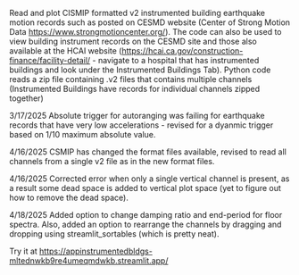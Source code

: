 Read and plot CISMIP formatted v2 instrumented building earthquake motion records such as posted on CESMD website (Center of Strong Motion Data https://www.strongmotioncenter.org/). The code can also be used to view building instrument records on the CESMD site and those also available at the HCAI website (https://hcai.ca.gov/construction-finance/facility-detail/ - navigate to a hospital that has instrumented buildings and look under the Instrumented Buildings Tab). Python code reads a zip file containing .v2 files that contains multiple channels (Instrumented Buildings have records for individual channels zipped together)

3/17/2025 Absolute trigger for autoranging was failing for earthquake records that have very low accelerations - revised for a dyanmic trigger based on 1/10 maximum absolute value.

4/16/2025 CSMIP has changed the format files available, revised to read all channels from a single v2 file as in the new format files.

4/16/2025 Corrected error when only a single vertical channel is present, as a result some dead space is added to vertical plot space (yet to figure out how to remove the dead space).

4/18/2025 Added option to change damping ratio and end-period for floor spectra.  Also, added an option to rearrange the channels by dragging and dropping using streamlit_sortables (which is pretty neat).


Try it at https://appinstrumentedbldgs-mltednwkb9re4umeqmdwkb.streamlit.app/
